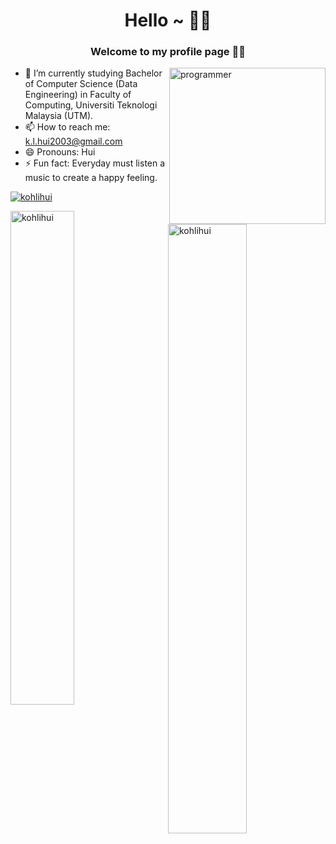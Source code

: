 <h1 style="text-align: center">Hello ~ 👋👋</h1>
<h3 style="text-align: center">Welcome to my profile page 👧👧</h3>
<img align="right" alt="programmer" width="250" src = "https://cdn.dribbble.com/users/2704414/screenshots/7466903/selfportrait.gif">

- 🔭 I’m currently studying Bachelor of Computer Science (Data Engineering) in Faculty of Computing, Universiti Teknologi Malaysia (UTM).
- 📫 How to reach me: k.l.hui2003@gmail.com
- 😄 Pronouns: Hui
- ⚡ Fun fact: Everyday must listen a music to create a happy feeling.<br>

<p align="left"><a href="https://github.com/ryo-ma/github-profile-trophy"><img src="https://github-profile-trophy.vercel.app/?username=kohlihui" alt="kohlihui" /></a> </p>

<p><img align="left" width="45%" src="https://github-readme-stats.vercel.app/api?username=kohlihui&show_icons=true&locale=en" alt="kohlihui" /></p>

<p><img align="right" width="50%" src="https://github-readme-streak-stats.herokuapp.com/?user=kohlihui&" alt="kohlihui" /></p>
